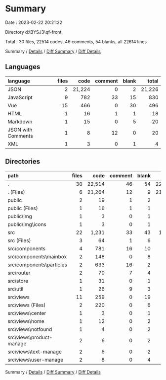 # Summary

Date : 2023-02-22 20:21:22

Directory d:\\BYSJ3\\qf-front

Total : 30 files,  22514 codes, 46 comments, 54 blanks, all 22614 lines

Summary / [Details](details.md) / [Diff Summary](diff.md) / [Diff Details](diff-details.md)

## Languages
| language | files | code | comment | blank | total |
| :--- | ---: | ---: | ---: | ---: | ---: |
| JSON | 2 | 21,224 | 0 | 2 | 21,226 |
| JavaScript | 9 | 782 | 33 | 15 | 830 |
| Vue | 15 | 466 | 0 | 30 | 496 |
| HTML | 1 | 16 | 1 | 1 | 18 |
| Markdown | 1 | 15 | 0 | 5 | 20 |
| JSON with Comments | 1 | 8 | 12 | 0 | 20 |
| XML | 1 | 3 | 0 | 1 | 4 |

## Directories
| path | files | code | comment | blank | total |
| :--- | ---: | ---: | ---: | ---: | ---: |
| . | 30 | 22,514 | 46 | 54 | 22,614 |
| . (Files) | 6 | 21,264 | 12 | 9 | 21,285 |
| public | 2 | 19 | 1 | 2 | 22 |
| public (Files) | 1 | 16 | 1 | 1 | 18 |
| public\\img | 1 | 3 | 0 | 1 | 4 |
| public\\img\\icons | 1 | 3 | 0 | 1 | 4 |
| src | 22 | 1,231 | 33 | 43 | 1,307 |
| src (Files) | 3 | 64 | 1 | 6 | 71 |
| src\\components | 4 | 781 | 16 | 10 | 807 |
| src\\components\\mainbox | 2 | 148 | 0 | 8 | 156 |
| src\\components\\particles | 2 | 633 | 16 | 2 | 651 |
| src\\router | 2 | 70 | 7 | 4 | 81 |
| src\\store | 1 | 31 | 0 | 1 | 32 |
| src\\util | 1 | 26 | 9 | 3 | 38 |
| src\\views | 11 | 259 | 0 | 19 | 278 |
| src\\views (Files) | 2 | 220 | 0 | 6 | 226 |
| src\\views\\center | 1 | 3 | 0 | 1 | 4 |
| src\\views\\home | 1 | 12 | 0 | 2 | 14 |
| src\\views\\notfound | 1 | 4 | 0 | 2 | 6 |
| src\\views\\product-manage | 2 | 6 | 0 | 2 | 8 |
| src\\views\\text-manage | 2 | 6 | 0 | 2 | 8 |
| src\\views\\user-manage | 2 | 8 | 0 | 4 | 12 |

Summary / [Details](details.md) / [Diff Summary](diff.md) / [Diff Details](diff-details.md)
